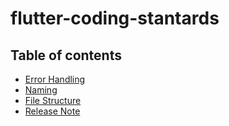 # flutter-coding-stantards

## Table of contents

- [Error Handling](./error_handling/error_handling.md)
- [Naming](./naming/naming.md)
- [File Structure](./file_structure/file_structure.md)
- [Release Note](./release_note/release_note.md)
